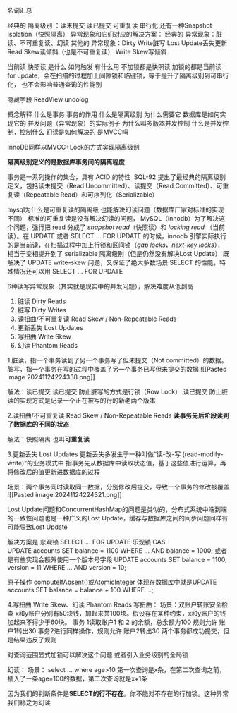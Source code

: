
名词汇总


经典的 隔离级别 ：读未提交 读已提交 可重复读 串行化
还有一种Snapshot Isolation（快照隔离）
异常现象和它们对应的解决方案：
经典的 异常现象：脏读、不可重复读、幻读
其他的 异常现象：Dirty Write脏写 Lost Update丢失更新  Read Skew读倾斜（也是不可重复读） Write Skew写倾斜

当前读 快照读
是什么 如何触发 有什么用
不加锁都是快照读 加锁的都是当前读 for update，会在扫描的过程加上间隙锁和临键锁，等于提升了隔离级别到可串行化， 也不会影响普通查询的性能别








隐藏字段
ReadView
undolog


概念解释
什么是事务 事务的作用 
什么是隔离级别 为什么需要它 数据库是如何实现它的
并发问题（异常现象）的实际例子
为什么叫多版本并发控制
什么是并发控制，控制什么
幻读是如何解决的 是MVCC吗


InnoDB同样以MVCC+Lock的方式实现隔离级别

**隔离级别定义的是数据库事务间的隔离程度**

事务是一系列操作的集合，具有 ACID 的特性
 SQL-92 提出了最经典的隔离级别定义，包括读未提交（Read Uncommitted）、读提交（Read Committed）、可重复读（Repeatable Read）和可序列化（Serializable）





mysql为什么是可重复读的隔离级 也能解决幻读问题（数据库厂家对标准的实现不同）
标准的可重复读是没有解决幻读的问题，
MySQL（innodb）为了解决这个问题，强行把 read 分成了 _snapshot read_（快照读）和 _locking read_ （当前读）。在 UPDATE 或者 SELECT ... FOR UPDATE 的时候，innodb 引擎实际执行的是当前读，在扫描过程中加上行锁和区间锁（_gap locks_，_next-key locks_），相当于变相提升到了 serializable 隔离级别（但是仍然没有解决Lost Update）
既解决了 UPDATE write-skew 问题，又保证了绝大多数场景 SELECT 的性能，特殊情况还可以用 SELECT ... FOR UPDATE





6种读写异常现象（其实就是现实中的并发问题），解决难度从低到高
1. 脏读 Dirty Reads
2. 脏写 Dirty Writes
3. 读扭曲/不可重复读 Read Skew / Non-Repeatable Reads
4. 更新丢失 Lost Updates
5. 写扭曲 Write Skew
6. 幻读 Phantom Reads


1.脏读，指一个事务读到了另一个事务写了但未提交（Not committed）的数据。
脏写，指一个事务在写的过程中覆盖了另一个事务已写但未提交的数据
![[Pasted image 20241124224338.png]]


解法：读已提交
读已提交 防止脏写的方式是行锁（Row Lock）
读已提交 防止脏读的实现方式是记录一个正在被写的行的新老两个版本

2.读扭曲/不可重复读 Read Skew / Non-Repeatable Reads
**读事务先后阶段读到了数据库的不同的状态**

解法：快照隔离 也叫**可重复读**

3.更新丢失 Lost Updates
更新丢失多发生于一种叫做“读-改-写 (read-modify-write)”的业务模式中
指事务先从数据库中读取状态值，基于这些值进行运算，再将修改后的值更新进数据库的过程

场景：两个事务同时读取同一数据，分别修改后提交，导致一个事务的修改被覆盖
![[Pasted image 20241124224321.png]]


Lost Update问题和ConcurrentHashMap的问题是类似的，分布式系统中端到端的一致性问题也是一种广义的Lost Update，缓存与数据库之间的同步问题同样有可能导致Lost Update

解决方案是
悲观锁 SELECT ... FOR UPDATE
乐观锁 CAS  
UPDATE accounts SET balance = 1100 WHERE ... AND balance = 1000;
或者是有些实现会额外使用一个版本号字段 
UPDATE accounts SET balance = 1100, version = 11 WHERE ... AND version = 10;

原子操作  computeIfAbsent()或AtomicInteger 体现在数据库中就是UPDATE accounts SET balance = balance + 100 WHERE ...;

4.写扭曲 Write Skew、幻读 Phantom Reads
写扭曲：
场景：双账户转账安全检查 
x和y账户分别有50块钱，加起来共100块。假设存在某种约束，x和y账户的钱加起来不得少于60块。
事务 1读取账户1 和 2 的余额，总余额为100
规则允许 账户1转出30
事务2进行同样操作，规则允许 账户2转出30
两个事务都成功提交，但是结果违反了规则

对查询范围显式加锁可以解决这个问题 或者引入业务级别的全局锁

幻读：
场景：
select ... where age>10
第一次查询是x条，在第二次查询之前，插入了一条age=100的数据，第二次查询就是x+1条

 因为我们的判断条件是**SELECT的行不存在**。你不能对不存在的行加锁。这种异常我们称之为幻读
